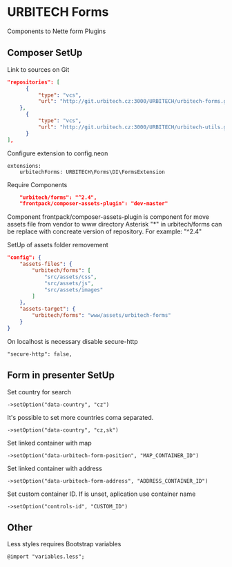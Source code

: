 URBITECH Forms
=============

Components to Nette form Plugins


Composer SetUp
--------------

Link to sources on Git

```json
"repositories": [
      {
          "type": "vcs",
          "url": "http://git.urbitech.cz:3000/URBITECH/urbitech-forms.git"
	},
      {
          "type": "vcs",
          "url": "http://git.urbitech.cz:3000/URBITECH/urbitech-utils.git"
      }
],
```

Configure extension to config.neon

	extensions:
		urbitechForms: URBITECH\Forms\DI\FormsExtension

Require Components

```json
	"urbitech/forms": "^2.4",
	"frontpack/composer-assets-plugin": "dev-master"
```

Component frontpack/composer-assets-plugin is component for move assets file from vendor to www directory
Asterisk "*" in urbitech/forms can be replace with concreate version of repository. For example: "^2.4" 

SetUp of assets folder removement

```json
"config": {
	"assets-files": {
		"urbitech/forms": [
			"src/assets/css",
			"src/assets/js",
			"src/assets/images"
		]
	},
	"assets-target": {
		"urbitech/forms": "www/assets/urbitech-forms"
	}		
}
```

On localhost is necessary disable secure-http

	"secure-http": false,


Form in presenter SetUp
-----------------------

Set country for search

	->setOption("data-country", "cz")

It's possible to set more countries coma separated.

	->setOption("data-country", "cz,sk")

Set linked container with map

	->setOption("data-urbitech-form-position", "MAP_CONTAINER_ID")

Set linked container with address

	->setOption("data-urbitech-form-address", "ADDRESS_CONTAINER_ID")

Set custom container ID. If is unset, aplication use container name

	->setOption("controls-id", "CUSTOM_ID")

Other
-----

Less styles requires Bootstrap variables

	@import "variables.less";
